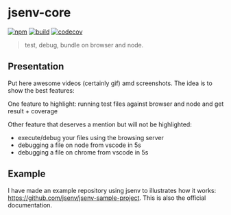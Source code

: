 # jsenv-core

[![npm](https://badge.fury.io/js/%40jsenv%2Fcore.svg)](https://badge.fury.io/js/%40jsenv%2Fcore)
[![build](https://travis-ci.com/jsenv/jsenv-core.svg?branch=master)](http://travis-ci.com/jsenv/jsenv-core)
[![codecov](https://codecov.io/gh/jsenv/jsenv-core/branch/master/graph/badge.svg)](https://codecov.io/gh/jsenv/jsenv-core)

> test, debug, bundle on browser and node.

## Presentation

Put here awesome videos (certainly gif) amd screenshots.
The idea is to show the best features:

One feature to highlight: running test files against browser and node and get result + coverage

Other feature that deserves a mention but will
not be highlighted:

- execute/debug your files using the browsing server
- debugging a file on node from vscode in 5s
- debugging a file on chrome from vscode in 5s

## Example

I have made an example repository using jsenv to illustrates how it works: https://github.com/jsenv/jsenv-sample-project.
This is also the official documentation.

